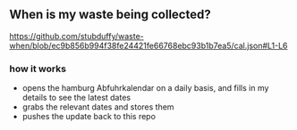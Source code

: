 ## When is my waste being collected?
  https://github.com/stubduffy/waste-when/blob/ec9b856b994f38fe24421fe66768ebc93b1b7ea5/cal.json#L1-L6
  
  ### how it works
  - opens the hamburg Abfuhrkalendar on a daily basis, and fills in my details to see the latest dates
  - grabs the relevant dates and stores them
  - pushes the update back to this repo
  
